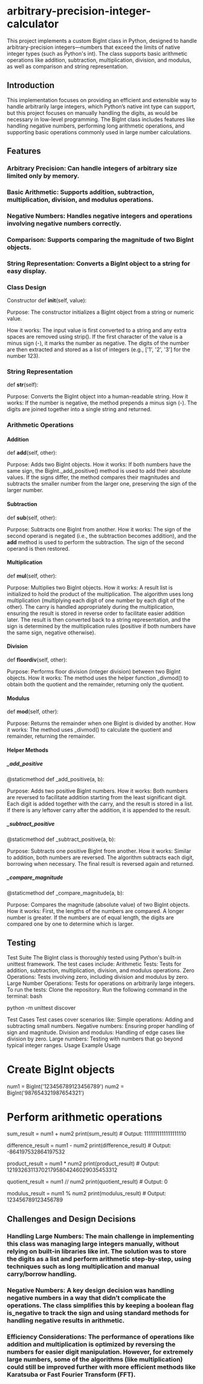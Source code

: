# arbitrary-precision-integer-calculator

This project implements a custom BigInt class in Python, designed to handle arbitrary-precision integers—numbers that exceed the limits of native integer types (such as Python's int). The class supports basic arithmetic operations like addition, subtraction, multiplication, division, and modulus, as well as comparison and string representation.

## Introduction
This implementation focuses on providing an efficient and extensible way to handle arbitrarily large integers, which Python’s native int type can support, but this project focuses on manually handling the digits, as would be necessary in low-level programming. The BigInt class includes features like handling negative numbers, performing long arithmetic operations, and supporting basic operations commonly used in large number calculations.
## Features
### Arbitrary Precision: Can handle integers of arbitrary size limited only by memory.
### Basic Arithmetic: Supports addition, subtraction, multiplication, division, and modulus operations.
### Negative Numbers: Handles negative integers and operations involving negative numbers correctly.
### Comparison: Supports comparing the magnitude of two BigInt objects.
### String Representation: Converts a BigInt object to a string for easy display.

### Class Design
Constructor
def __init__(self, value):

Purpose: The constructor initializes a BigInt object from a string or numeric value.

How it works:
The input value is first converted to a string and any extra spaces are removed using strip().
If the first character of the value is a minus sign (-), it marks the number as negative.
The digits of the number are then extracted and stored as a list of integers (e.g., ['1', '2', '3'] for the number 123).

### String Representation

def __str__(self):

Purpose: Converts the BigInt object into a human-readable string.
How it works:
If the number is negative, the method prepends a minus sign (-).
The digits are joined together into a single string and returned.

### Arithmetic Operations
#### Addition
def __add__(self, other):

Purpose: Adds two BigInt objects.
How it works:
If both numbers have the same sign, the BigInt._add_positive() method is used to add their absolute values.
If the signs differ, the method compares their magnitudes and subtracts the smaller number from the larger one, preserving the sign of the larger number.
#### Subtraction

def __sub__(self, other):

Purpose: Subtracts one BigInt from another.
How it works:
The sign of the second operand is negated (i.e., the subtraction becomes addition), and the __add__ method is used to perform the subtraction.
The sign of the second operand is then restored.
#### Multiplication

def __mul__(self, other):

Purpose: Multiplies two BigInt objects.
How it works:
A result list is initialized to hold the product of the multiplication.
The algorithm uses long multiplication (multiplying each digit of one number by each digit of the other).
The carry is handled appropriately during the multiplication, ensuring the result is stored in reverse order to facilitate easier addition later.
The result is then converted back to a string representation, and the sign is determined by the multiplication rules (positive if both numbers have the same sign, negative otherwise).
#### Division

def __floordiv__(self, other):

Purpose: Performs floor division (integer division) between two BigInt objects.
How it works:
The method uses the helper function _divmod() to obtain both the quotient and the remainder, returning only the quotient.
#### Modulus

def __mod__(self, other):

Purpose: Returns the remainder when one BigInt is divided by another.
How it works:
The method uses _divmod() to calculate the quotient and remainder, returning the remainder.
#### Helper Methods
##### _add_positive

@staticmethod
def _add_positive(a, b):

Purpose: Adds two positive BigInt numbers.
How it works:
Both numbers are reversed to facilitate addition starting from the least significant digit.
Each digit is added together with the carry, and the result is stored in a list.
If there is any leftover carry after the addition, it is appended to the result.
##### _subtract_positive

@staticmethod
def _subtract_positive(a, b):

Purpose: Subtracts one positive BigInt from another.
How it works:
Similar to addition, both numbers are reversed. The algorithm subtracts each digit, borrowing when necessary.
The final result is reversed again and returned.
##### _compare_magnitude

@staticmethod
def _compare_magnitude(a, b):

Purpose: Compares the magnitude (absolute value) of two BigInt objects.
How it works:
First, the lengths of the numbers are compared. A longer number is greater.
If the numbers are of equal length, the digits are compared one by one to determine which is larger.
## Testing
Test Suite
The BigInt class is thoroughly tested using Python's built-in unittest framework. The test cases include:
Arithmetic Tests: Tests for addition, subtraction, multiplication, division, and modulus operations.
Zero Operations: Tests involving zero, including division and modulus by zero.
Large Number Operations: Tests for operations on arbitrarily large integers.
To run the tests:
Clone the repository.
Run the following command in the terminal:
bash

python -m unittest discover


Test Cases
Test cases cover scenarios like:
Simple operations: Adding and subtracting small numbers.
Negative numbers: Ensuring proper handling of sign and magnitude.
Division and modulus: Handling of edge cases like division by zero.
Large numbers: Testing with numbers that go beyond typical integer ranges.
Usage
Example Usage

# Create BigInt objects
num1 = BigInt('123456789123456789')
num2 = BigInt('987654321987654321')

# Perform arithmetic operations
sum_result = num1 + num2
print(sum_result)  # Output: 1111111111111111110

difference_result = num1 - num2
print(difference_result)  # Output: -864197532864197532

product_result = num1 * num2
print(product_result)  # Output: 121932631137021795804246029035453312

quotient_result = num1 // num2
print(quotient_result)  # Output: 0

modulus_result = num1 % num2
print(modulus_result)  # Output: 123456789123456789

## Challenges and Design Decisions

### Handling Large Numbers: The main challenge in implementing this class was managing large integers manually, without relying on built-in libraries like int. The solution was to store the digits as a list and perform arithmetic step-by-step, using techniques such as long multiplication and manual carry/borrow handling.
### Negative Numbers: A key design decision was handling negative numbers in a way that didn’t complicate the operations. The class simplifies this by keeping a boolean flag is_negative to track the sign and using standard methods for handling negative results in arithmetic.
### Efficiency Considerations: The performance of operations like addition and multiplication is optimized by reversing the numbers for easier digit manipulation. However, for extremely large numbers, some of the algorithms (like multiplication) could still be improved further with more efficient methods like Karatsuba or Fast Fourier Transform (FFT).
